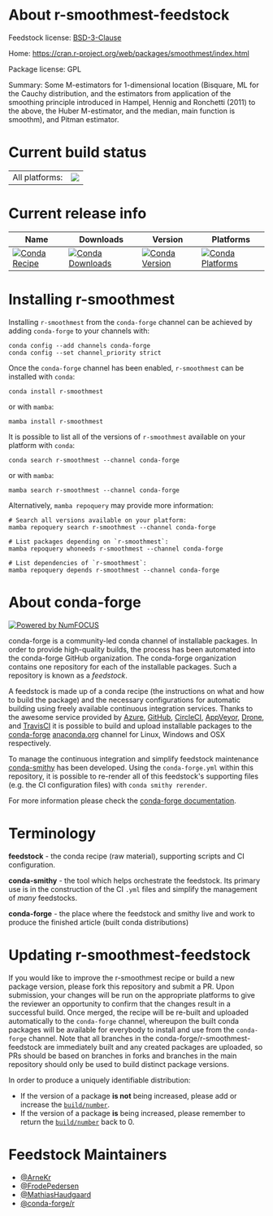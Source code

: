 About r-smoothmest-feedstock
============================

Feedstock license: [BSD-3-Clause](https://github.com/conda-forge/r-smoothmest-feedstock/blob/main/LICENSE.txt)

Home: https://cran.r-project.org/web/packages/smoothmest/index.html

Package license: GPL

Summary: Some M-estimators for 1-dimensional location (Bisquare, ML for the Cauchy distribution, and the estimators from application of the smoothing principle introduced in Hampel, Hennig and Ronchetti (2011) to the above, the Huber M-estimator, and the median, main function is smoothm), and Pitman estimator.

Current build status
====================


<table><tr><td>All platforms:</td>
    <td>
      <a href="https://dev.azure.com/conda-forge/feedstock-builds/_build/latest?definitionId=1630&branchName=main">
        <img src="https://dev.azure.com/conda-forge/feedstock-builds/_apis/build/status/r-smoothmest-feedstock?branchName=main">
      </a>
    </td>
  </tr>
</table>

Current release info
====================

| Name | Downloads | Version | Platforms |
| --- | --- | --- | --- |
| [![Conda Recipe](https://img.shields.io/badge/recipe-r--smoothmest-green.svg)](https://anaconda.org/conda-forge/r-smoothmest) | [![Conda Downloads](https://img.shields.io/conda/dn/conda-forge/r-smoothmest.svg)](https://anaconda.org/conda-forge/r-smoothmest) | [![Conda Version](https://img.shields.io/conda/vn/conda-forge/r-smoothmest.svg)](https://anaconda.org/conda-forge/r-smoothmest) | [![Conda Platforms](https://img.shields.io/conda/pn/conda-forge/r-smoothmest.svg)](https://anaconda.org/conda-forge/r-smoothmest) |

Installing r-smoothmest
=======================

Installing `r-smoothmest` from the `conda-forge` channel can be achieved by adding `conda-forge` to your channels with:

```
conda config --add channels conda-forge
conda config --set channel_priority strict
```

Once the `conda-forge` channel has been enabled, `r-smoothmest` can be installed with `conda`:

```
conda install r-smoothmest
```

or with `mamba`:

```
mamba install r-smoothmest
```

It is possible to list all of the versions of `r-smoothmest` available on your platform with `conda`:

```
conda search r-smoothmest --channel conda-forge
```

or with `mamba`:

```
mamba search r-smoothmest --channel conda-forge
```

Alternatively, `mamba repoquery` may provide more information:

```
# Search all versions available on your platform:
mamba repoquery search r-smoothmest --channel conda-forge

# List packages depending on `r-smoothmest`:
mamba repoquery whoneeds r-smoothmest --channel conda-forge

# List dependencies of `r-smoothmest`:
mamba repoquery depends r-smoothmest --channel conda-forge
```


About conda-forge
=================

[![Powered by
NumFOCUS](https://img.shields.io/badge/powered%20by-NumFOCUS-orange.svg?style=flat&colorA=E1523D&colorB=007D8A)](https://numfocus.org)

conda-forge is a community-led conda channel of installable packages.
In order to provide high-quality builds, the process has been automated into the
conda-forge GitHub organization. The conda-forge organization contains one repository
for each of the installable packages. Such a repository is known as a *feedstock*.

A feedstock is made up of a conda recipe (the instructions on what and how to build
the package) and the necessary configurations for automatic building using freely
available continuous integration services. Thanks to the awesome service provided by
[Azure](https://azure.microsoft.com/en-us/services/devops/), [GitHub](https://github.com/),
[CircleCI](https://circleci.com/), [AppVeyor](https://www.appveyor.com/),
[Drone](https://cloud.drone.io/welcome), and [TravisCI](https://travis-ci.com/)
it is possible to build and upload installable packages to the
[conda-forge](https://anaconda.org/conda-forge) [anaconda.org](https://anaconda.org/)
channel for Linux, Windows and OSX respectively.

To manage the continuous integration and simplify feedstock maintenance
[conda-smithy](https://github.com/conda-forge/conda-smithy) has been developed.
Using the ``conda-forge.yml`` within this repository, it is possible to re-render all of
this feedstock's supporting files (e.g. the CI configuration files) with ``conda smithy rerender``.

For more information please check the [conda-forge documentation](https://conda-forge.org/docs/).

Terminology
===========

**feedstock** - the conda recipe (raw material), supporting scripts and CI configuration.

**conda-smithy** - the tool which helps orchestrate the feedstock.
                   Its primary use is in the construction of the CI ``.yml`` files
                   and simplify the management of *many* feedstocks.

**conda-forge** - the place where the feedstock and smithy live and work to
                  produce the finished article (built conda distributions)


Updating r-smoothmest-feedstock
===============================

If you would like to improve the r-smoothmest recipe or build a new
package version, please fork this repository and submit a PR. Upon submission,
your changes will be run on the appropriate platforms to give the reviewer an
opportunity to confirm that the changes result in a successful build. Once
merged, the recipe will be re-built and uploaded automatically to the
`conda-forge` channel, whereupon the built conda packages will be available for
everybody to install and use from the `conda-forge` channel.
Note that all branches in the conda-forge/r-smoothmest-feedstock are
immediately built and any created packages are uploaded, so PRs should be based
on branches in forks and branches in the main repository should only be used to
build distinct package versions.

In order to produce a uniquely identifiable distribution:
 * If the version of a package **is not** being increased, please add or increase
   the [``build/number``](https://docs.conda.io/projects/conda-build/en/latest/resources/define-metadata.html#build-number-and-string).
 * If the version of a package **is** being increased, please remember to return
   the [``build/number``](https://docs.conda.io/projects/conda-build/en/latest/resources/define-metadata.html#build-number-and-string)
   back to 0.

Feedstock Maintainers
=====================

* [@ArneKr](https://github.com/ArneKr/)
* [@FrodePedersen](https://github.com/FrodePedersen/)
* [@MathiasHaudgaard](https://github.com/MathiasHaudgaard/)
* [@conda-forge/r](https://github.com/orgs/conda-forge/teams/r/)

